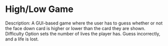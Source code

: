 # High/Low Game

Description: A GUI-based game where the user has to guess whether or not the face down card is higher or lower than the card they are shown.
Difficulty Option sets the number of lives the player has. Guess incorrectly, and a life is lost.
